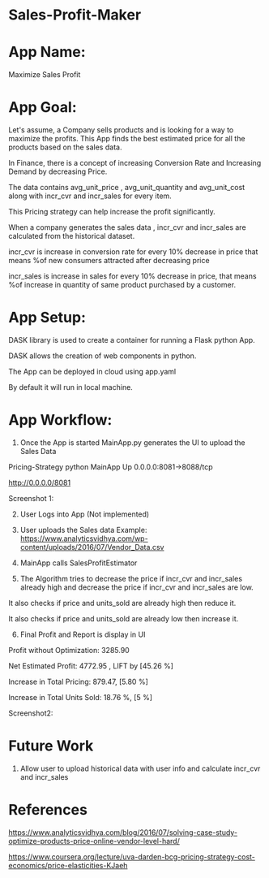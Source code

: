 # Sales-Profit-Maker

# App Name: 
Maximize Sales Profit

# App Goal: 


Let's assume, a Company sells products and is looking for a way to maximize the profits.  This App finds the best estimated price for all the products based on the sales data.

In Finance, there is a concept of increasing Conversion Rate and Increasing Demand by decreasing Price.

The data contains avg_unit_price , avg_unit_quantity and avg_unit_cost along with incr_cvr and incr_sales for every item.

This Pricing strategy can help increase the profit significantly.

When a company generates the sales data , incr_cvr  and incr_sales are calculated from the historical dataset.

incr_cvr is increase in conversion rate for every 10% decrease in price that means %of new consumers attracted after decreasing price

incr_sales is increase in sales for every 10% decrease in price, that means %of increase in quantity of same product purchased by a customer.

# App Setup:

DASK library is used to create a container for running a Flask python App. 

DASK allows the creation of web components in python. 

The App can be deployed in cloud using app.yaml

By default it will run in local machine.

# App Workflow:

1) Once the App is started MainApp.py generates the UI to upload the Sales Data

Pricing-Strategy python MainApp Up 0.0.0.0:8081->8088/tcp

http://0.0.0.0/8081

Screenshot 1: 


2) User Logs into App (Not implemented)

3) User uploads the Sales data
Example: https://www.analyticsvidhya.com/wp-content/uploads/2016/07/Vendor_Data.csv

4) MainApp calls SalesProfitEstimator

5) The Algorithm tries to decrease the price if incr_cvr and incr_sales already high and decrease the price if incr_cvr and incr_sales are low. 

It also checks if price and units_sold are already high then reduce it. 

It also checks if price and units_sold are already low then increase it.

6) Final Profit and Report is display in UI

Profit without Optimization: 3285.90

Net Estimated Profit: 4772.95 , LIFT by [45.26 %]

Increase in Total Pricing: 879.47, [5.80 %]

Increase in Total Units Sold: 18.76 %, [5 %]

Screenshot2: 

# Future Work

1) Allow user to upload historical data with user info and calculate incr_cvr and incr_sales

# References

https://www.analyticsvidhya.com/blog/2016/07/solving-case-study-optimize-products-price-online-vendor-level-hard/

https://www.coursera.org/lecture/uva-darden-bcg-pricing-strategy-cost-economics/price-elasticities-KJaeh
